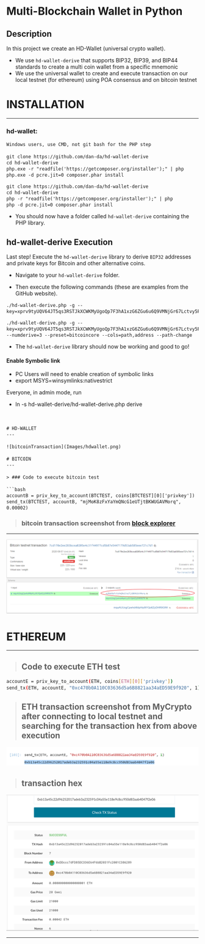 # Multi-Blockchain Wallet in Python

## Description

In this project we create an HD-Wallet (universal crypto wallet).
* We use `hd-wallet-derive` that supports BIP32, BIP39, and BIP44 standards to create a  multi coin wallet from a specific mnemonic
* We use the universal wallet to create and execute transaction on our local testnet (for ethereum) using POA consensus and on bitcoin testnet

# INSTALLATION
---
### hd-wallet:

```
Windows users, use CMD, not git bash for the PHP step

git clone https://github.com/dan-da/hd-wallet-derive
cd hd-wallet-derive
php.exe -r "readfile('https://getcomposer.org/installer');" | php
php.exe -d pcre.jit=0 composer.phar install
```

 ```shell 
 git clone https://github.com/dan-da/hd-wallet-derive
 cd hd-wallet-derive
 php -r "readfile('https://getcomposer.org/installer');" | php
 php -d pcre.jit=0 composer.phar install
 ```

* You should now have a folder called `hd-wallet-derive` containing the PHP library.

## hd-wallet-derive Execution

Last step! Execute the `hd-wallet-derive` library to derive `BIP32` addresses and private keys for Bitcoin and other alternative coins.

* Navigate to your `hd-wallet-derive` folder.

* Then execute the following commands (these are examples from the GitHub website).

 ```shell
 ./hd-wallet-derive.php -g --key=xprv9tyUQV64JT5qs3RSTJkXCWKMyUgoQp7F3hA1xzG6ZGu6u6Q9VMNjGr67Lctvy5P8oyaYAL9CAWrUE9i6GoNMKUga5biW6Hx4tws2six3b9c
 ```

 ```shell
 ./hd-wallet-derive.php -g --key=xprv9tyUQV64JT5qs3RSTJkXCWKMyUgoQp7F3hA1xzG6ZGu6u6Q9VMNjGr67Lctvy5P8oyaYAL9CAWrUE9i6GoNMKUga5biW6Hx4tws2six3b9c --numderive=3 --preset=bitcoincore --cols=path,address --path-change
 ```


* The `hd-wallet-derive` library should now be working and good to go!


#### Enable Symbolic link

- PC Users will need to enable creation of symbolic links
- export MSYS=winsymlinks:nativestrict

Everyone, in admin mode, run
- ln -s hd-wallet-derive/hd-wallet-derive.php derive
```


# HD-WALLET
---

![bitcoinTransaction](Images/hdwallet.png)

# BITCOIN
---

> ### Code to execute bitcoin test

```bash
accountB = priv_key_to_account(BTCTEST, coins[BTCTEST][0]['privkey'])        
send_tx(BTCTEST, accountB, "mjMoK8zFxYaYmQNcG1eUTjtBKWUGAVMorq", 0.00002)
```

> ### bitcoin transaction screenshot from  [block explorer](https://tbtc.bitaps.com/)
---

![bitcoinTransaction](Images/bitcoinTransaction.png)

# ETHEREUM
---

> ## Code to execute ETH test
```bash
accountE = priv_key_to_account(ETH, coins[ETH][0]['privkey'])
send_tx(ETH, accountE, "0xc470b0A110C03636d5a6B8821aa34aED59E9f920", 1)
```
> ## ETH transaction screenshot from MyCrypto after connecting to local testnet and searching for the transaction hex from above execution

![ETHtransaction](Images/transactionSentETH.png)

> ## transaction hex
![ETHtransaction](Images/ETHtransaction.png)

---


